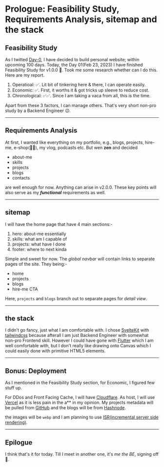# Prologue: Feasibility Study, Requirements Analysis, sitemap and the stack

## Feasibility Study

As I twitted [Day-0](https://twitter.com/birnadin/status/1628543481214914561),
I have decided to build personal website; within upcoming 100 days. Today, the
Day 01(Feb 23, 2023) I have finished Feasibility Study for v1.0.0 🎉. Took me
some research whether can I do this. Here are my report.

1. Operatioal: ✅. Lit bit of tinkering here & there, I can operate easily.
2. Economic: ✅. First, it worths it & got tricks up sleeve to reduce cost.
3. Chronological: ✅✅. Since I am taking a vaca from all, this is the time.

Apart from these 3 factors, I can manage others. That's very short non-pro
study by a Backend Engineer 😉.

---

## Requirements Analysis

At first, I wanted like everything on my portfolio, e.g., blogs, projects,
hire-me, e-shop(🤷‍♂️), my vlog, podcasts etc. But wen **zen** and decided

- about-me
- skills
- projects
- blogs
- contacts

are well enough for now. Anything can arise in v2.0.0. These key points will
also serve as my ***functional*** requirements as well.

---

## sitemap

<!-- TODO: insert sitemap here -->

I will have the home page that have 4 main sections:-

1. hero: about-me essentially
2. skills: what am I capable of
3. projects: what have I done
4. footer: where to next kinda

Simple and sweet for now. The *global navbar* will contain links to separate
pages of the site. They being:-

- home
- projects
- blogs
- hire-me CTA

Here, `projects` and `blogs` branch out to separate pages for *detail view*.

---

## the stack

<!-- TODO: insert the stack here -->

I didn't go fancy, just what I am comfortable with. I chose 
[SvelteKit](https://kit.svelte.dev/) with [tailwindcss](https://tailwindcss.com)
because afterall I am just Backend Engineer with somewhat non-pro Frontend skill.
However I could have gone with [Flutter](https://flutter.github.io/) which I am
well comfortable with, but I don't really like drawing onto Canvas which I could
easily done with primitive HTML5 elements.

---

## Bonus: Deployment

As I mentioned in the Feasibility Study section, for Economic, I figured few
stuff up.

For DDos and Front Facing Cache, I will have [Cloudflare](https://cloudflare.com).
As host, I will use [Vercel](https://vercel.com) as it is less pain in the a\*\*
in my opinion. My projects metadata will be pulled from [GitHub](https://github.com)
and the blogs will be from [Hashnode](https://hashnode.com).

the images will be `webp` and I am planning to use 
[ISR(incremental server side rendering)](https://kit.svelte.dev/docs/adapter-vercel#incremental-static-regeneration).

---

## Epilogue

I think that's it for today. Till I meet in another one, it's *me the BE*,
signing off 👋.
